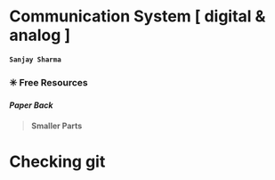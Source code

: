 # Communication System [ digital & analog ]
#### `Sanjay Sharma`
### ✳️ Free Resources
***Paper Back***
>#### Smaller Parts


# Checking git